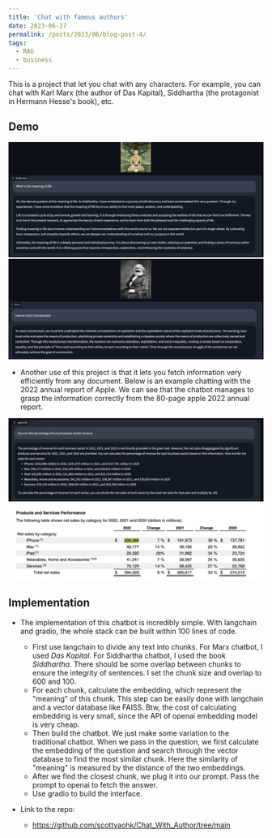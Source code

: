 ```yaml
---
title: 'Chat with famous authors'
date: 2023-06-27
permalink: /posts/2023/06/blog-post-4/
tags:
  - RAG
  - business
---
```


This is a project that let you chat with any characters. For example, you can chat with Karl Marx (the author of Das Kapital), Siddhartha (the protagonist in Hermann Hesse's book), etc. 

## Demo

![unavailable](/images/posts/ChatWithAuthor/siddhartha_emb.jpeg "asking Marx.ai how to reach communism")
![unavailable](/images/posts/ChatWithAuthor/marx_emb.jpeg "asking Marx.ai how to reach communism")

- Another use of this project is that it lets you fetch information very efficiently from any document. Below is an example chatting with the 2022 annual report of Apple. We can see that the chatbot manages to grasp the information correctly from the 80-page apple 2022 annual report.

![unavailable](/images/posts/ChatWithAuthor/apple2022_chat.jpeg)
![unavailable](/images/posts/ChatWithAuthor/apple2022.jpeg)


## Implementation
- The implementation of this chatbot is incredibly simple. With langchain and gradio, the whole stack can be built within 100 lines of code.
    - First use langchain to divide any text into chunks. For Marx chatbot, I used *Das Kapital*. For Siddhartha chatbot, I used the book *Siddhartha*. There should be some overlap between chunks to ensure the integrity of sentences. I set the chunk size and overlap to 600 and 100.
    - For each chunk, calculate the embedding, which represent the "meaning" of this chunk. This step can be easily done with langchain and a vector database like FAISS. Btw, the cost of calculating embedding is very small, since the API of openai embedding model is very cheap.
    - Then build the chatbot. We just make some variation to the traditional chatbot. When we pass in the question, we first calculate the embedding of the question and search through the vector database to find the most similar chunk. Here the similarity of "meaning" is measured by the distance of the two embeddings.
    - After we find the closest chunk, we plug it into our prompt. Pass the prompt to openai to fetch the answer.
    - Use gradio to build the interface.

- Link to the repo:
    - https://github.com/scottyaohk/Chat_With_Author/tree/main